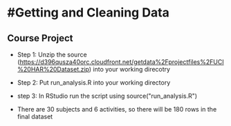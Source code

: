#Getting and Cleaning Data
=========================

## Course Project

* Step 1: Unzip the source (https://d396qusza40orc.cloudfront.net/getdata%2Fprojectfiles%2FUCI%20HAR%20Dataset.zip) into your working direcotry

* Step 2: Put run_analysis.R into your working directory

* step 3: In RStudio run the script using source("run_analysis.R")

* There are 30 subjects and 6 activities, so there will be 180 rows in the final dataset
